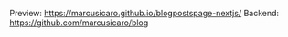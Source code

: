 Preview: https://marcusicaro.github.io/blogpostspage-nextjs/
Backend: https://github.com/marcusicaro/blog
